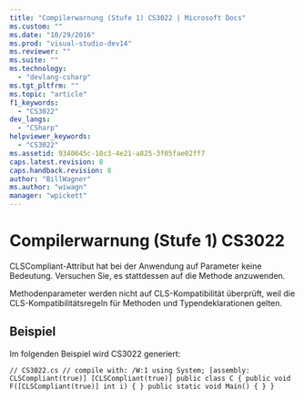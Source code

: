 ```yaml
---
title: "Compilerwarnung (Stufe 1) CS3022 | Microsoft Docs"
ms.custom: ""
ms.date: "10/29/2016"
ms.prod: "visual-studio-dev14"
ms.reviewer: ""
ms.suite: ""
ms.technology: 
  - "devlang-csharp"
ms.tgt_pltfrm: ""
ms.topic: "article"
f1_keywords: 
  - "CS3022"
dev_langs: 
  - "CSharp"
helpviewer_keywords: 
  - "CS3022"
ms.assetid: 9340645c-10c3-4e21-a825-3f05fae02ff7
caps.latest.revision: 8
caps.handback.revision: 8
author: "BillWagner"
ms.author: "wiwagn"
manager: "wpickett"
---
```

# Compilerwarnung (Stufe 1) CS3022
CLSCompliant\-Attribut hat bei der Anwendung auf Parameter keine Bedeutung. Versuchen Sie, es stattdessen auf die Methode anzuwenden.  
  
 Methodenparameter werden nicht auf CLS\-Kompatibilität überprüft, weil die CLS\-Kompatibilitätsregeln für Methoden und Typendeklarationen gelten.  
  
## Beispiel  
 Im folgenden Beispiel wird CS3022 generiert:  
  
```  
// CS3022.cs // compile with: /W:1 using System; [assembly: CLSCompliant(true)] [CLSCompliant(true)] public class C { public void F([CLSCompliant(true)] int i) { } public static void Main() { } }  
```